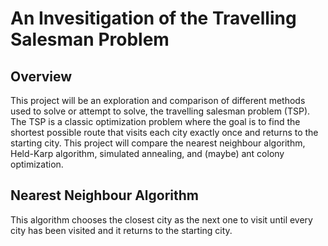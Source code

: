 # An Invesitigation of the Travelling Salesman Problem

## Overview

This project will be an exploration and comparison of different methods used to solve or attempt to solve, the travelling salesman problem (TSP). The TSP is a classic optimization problem where the goal is to find the shortest possible route that visits each city exactly once and returns to the starting city. This project will compare the nearest neighbour algorithm, Held-Karp algorithm, simulated annealing, and (maybe) ant colony optimization.

## Nearest Neighbour Algorithm

This algorithm chooses the closest city as the next one to visit until every city has been visited and it returns to the starting city.